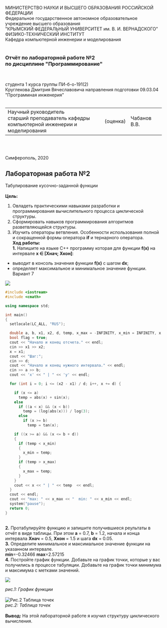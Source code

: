 МИНИСТЕРСТВО НАУКИ  И ВЫСШЕГО ОБРАЗОВАНИЯ РОССИЙСКОЙ ФЕДЕРАЦИИ  
Федеральное государственное автономное образовательное учреждение высшего образования  
"КРЫМСКИЙ ФЕДЕРАЛЬНЫЙ УНИВЕРСИТЕТ им. В. И. ВЕРНАДСКОГО"  
ФИЗИКО-ТЕХНИЧЕСКИЙ ИНСТИТУТ  
Кафедра компьютерной инженерии и моделирования
<br/><br/>

### Отчёт по лабораторной работе №2<br/> по дисциплине "Программирование"
<br/>

студента 1 курса группы ПИ-б-о-191(2)  
Круглекова Дмитрия Вячеславовича
направления подготовки 09.03.04 "Программная инженерия"  
<br/>

<table>
<tr><td>Научный руководитель<br/> старший преподаватель кафедры<br/> компьютерной инженерии и моделирования</td>
<td>(оценка)</td>
<td>Чабанов В.В.</td>
</tr>
</table>
<br/><br/>

Симферополь, 2020

## Лабораторная работа №2
Табулирование кусочно-заданной функции\
\
**Цель:** 
1. Овладеть практическими навыками разработки и программирования вычислительного процесса циклической структуры.
2. Сформировать навыков программирования алгоритмов разветвляющейся структуры.
3. Изучить операторы ветвления. Особенности использования полной и сокращенной формы оператора **if** и тернарного оператора.
\
**Ход работы:**\
**1\.** Напишите на языке С++ программу которая для функции **f(x)** на интервале **x ∈ [Xнач; Xкон]**:
* выводит в консоль значения функции **f(x)** с шагом **dx**;
* определяет максимальное и минимальное значение функции.\
Вариант 7

![](https://neroid.ru/wp-content/uploads/2020/02/pic07.png)


```C++
#include <iostream>
#include <cmath>

using namespace std;

int main() 
{
  setlocale(LC_ALL, "RUS");

  double a, b, x1, x2, d, temp, x_max = -INFINITY, x_min = INFINITY, x;
  bool flag = true;
  cout << "Начало и конец отсчета." << endl;
  cin >> x1 >> x2;
  x = x1;
  cout << "Шаг:";
  cin >> d;
  cout << "Начало и конец нужного интервала." << endl;
  cin >> a >> b;
  cout << 'x' << " | " << 'y' << endl;

  for (int i = 0; i <= (x2 - x1) / d; i++, x += d) {

    if (x <= a)
      temp = abs(x) + sin(x);
    else
      if ((a < x) && (x < b)) 
        temp = (log(abs(x))) / log(3);
      else 
        if (x >= b)
          temp = tan(x);

    if ((x >= a) && (x <= b + d))
    {
      if (temp < x_min)
      {
        x_min = temp;
      }
      if (temp > x_max)
      {
        x_max = temp;
      }
    }
    cout << x << " | " << temp  << endl;
  }
  cout << endl;
  cout << "max: " << x_max << "  min: " << x_min << endl;
  system("pause");
  return 0;
}

```
\
**2\.** Протабулируйте функцию и запишите получившиеся реультаты в отчёт в виде таблицы.
При этом **a** = 0.7, **b** = 1.2, начала и конца интервала **Xнач** = 0.5, **Xкон** = 1.5 и шага **dx** = 0.05.\
**3\.** Определите минимальное и максимальное значение функции на указанном интервале.\
**min**=-0.32466  **max**=2.57215\
**4\.** Постройте график функции. Добавьте на график точки, которые у вас получились в процессе табуляции.
Добавьте на график точки минимума и максимума с метками значений.

![](\image\graf.PNG)

*рис.1: График функции*\
\
![Рис.2 Таблица точек](\image\Table.PNG)\
*рис.2: Таблица точек*\
\
**Вывод:** На этой лабораторной работе я изучил структуру циклического вычисления.


